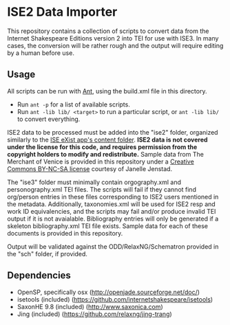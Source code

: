 # ISE2 Data Importer

This repository contains a collection of scripts to convert data from the Internet Shakespeare Editions version 2 into TEI for use with ISE3. In many cases, the conversion will be rather rough and the output will require editing by a human before use.

## Usage

All scripts can be run with [Ant](https://ant.apache.org/), using the build.xml file in this directory.

* Run `ant -p` for a list of available scripts.
* Run `ant -lib lib/ <target>` to run a particular script, or `ant -lib lib/` to convert everything.

ISE2 data to be processed must be added into the "ise2" folder, organized similarly to the [ISE eXist app's content folder](http://internetshakespeare.uvic.ca/exist/rest/db/apps/iseapp/content/). **ISE2 data is not covered under the license for this code, and requires permission from the copyright holders to modify and redistribute.** Sample data from The Merchant of Venice is provided in this repository under a [Creative Commons BY-NC-SA license](https://creativecommons.org/licenses/by-nc-sa/4.0/) courtesy of Janelle Jenstad.

The "ise3" folder must minimally contain orgography.xml and personography.xml TEI files. The scripts will fail if they cannot find org/person entries in these files corresponding to ISE2 users mentioned in the metadata. Additionally, taxonomies.xml will be used for ISE2 resp and work ID equivalencies, and the scripts may fail and/or produce invalid TEI output if it is not avaialable. Bibliography entries will only be generated if a skeleton bibliography.xml TEI file exists. Sample data for each of these documents is provided in this repository.

Output will be validated against the ODD/RelaxNG/Schematron provided in the "sch" folder, if provided.

## Dependencies

* OpenSP, specifically osx (http://openjade.sourceforge.net/doc/)
* isetools (included) (https://github.com/internetshakespeare/isetools)
* SaxonHE 9.8 (included) (http://www.saxonica.com)
* Jing (included) (https://github.com/relaxng/jing-trang)
